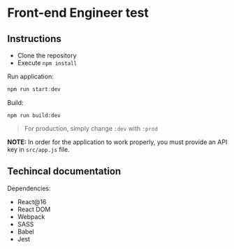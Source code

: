 # Front-end Engineer test

## Instructions

- Clone the repository
- Execute `npm install`

Run application:

```js
npm run start:dev
```

Build:

```
npm run build:dev
```

> For production, simply change `:dev` with `:prod`


**NOTE:**
In order for the application to work properly, you must provide an API key in `src/app.js` file.

## Techincal documentation

Dependencies:
- React@16
- React DOM
- Webpack
- SASS
- Babel
- Jest